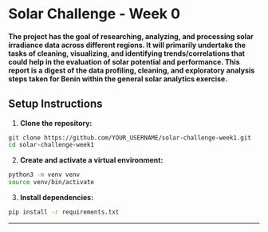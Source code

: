 # Solar Challenge - Week 0
#### The project has the goal of researching, analyzing, and processing solar irradiance data across different regions. It will primarily undertake the tasks of cleaning, visualizing, and identifying trends/correlations that could help in the evaluation of solar potential and performance. This report is a digest of the data profiling, cleaning, and exploratory analysis steps taken for Benin within the general solar analytics exercise.

## Setup Instructions

1. **Clone the repository:**

```bash
git clone https://github.com/YOUR_USERNAME/solar-challenge-week1.git
cd solar-challenge-week1
```

2. **Create and activate a virtual environment:**

```bash
python3 -m venv venv
source venv/bin/activate
```

3. **Install dependencies:**

```bash
pip install -r requirements.txt
```

---

